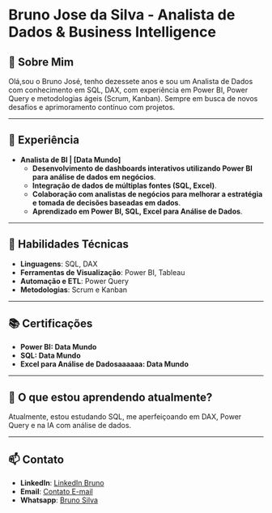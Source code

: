 # Bruno Jose da Silva - Analista de Dados & Business Intelligence

## 👋 Sobre Mim
 Olá,sou o Bruno José, tenho dezessete anos e sou um Analista de Dados com conhecimento em SQL, DAX, com experiência em Power BI, Power Query e metodologias ágeis (Scrum, Kanban). Sempre em busca de novos desafios e aprimoramento contínuo com projetos.

---

## 💼 Experiência
- **Analista de BI | [Data Mundo]**
  - **Desenvolvimento de dashboards interativos utilizando Power BI para análise de dados em negócios**.
  - **Integração de dados de múltiplas fontes (SQL, Excel)**.
  - **Colaboração com analistas de negócios para melhorar a estratégia e tomada de decisões baseadas em dados**.
  - **Aprendizado em Power BI, SQL, Excel para Análise de Dados**.

---

## 🔧 Habilidades Técnicas
- **Linguagens**: SQL, DAX
- **Ferramentas de Visualização**: Power BI, Tableau
- **Automação e ETL**: Power Query
- **Metodologias**: Scrum e Kanban

---

## 📚 Certificações
- **Power BI: Data Mundo**
- **SQL: Data Mundo**
- **Excel para Análise de Dadosaaaaaa: Data Mundo**

---

## 🌱 O que estou aprendendo atualmente?
Atualmente, estou estudando SQL, me aperfeiçoando em DAX, Power Query e na IA com análise de dados.

---

## 📫 Contato
- **LinkedIn**: [LinkedIn Bruno](https://linkedin.com/in/brunojdasilva)
- **Email**: [Contato E-mail](https://mail.google.com/mail/?view=cm&fs=1&to=brunosilva.x010@gmail.com&su=Assunto%20do%20E-mail&body=Mensagem%20inicial)
- **Whatsapp**: [Bruno Silva](https://wa.me/+5511957535405)
